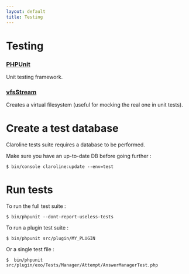 ```yaml
---
layout: default
title: Testing
---
```


# Testing

### [PHPUnit](https://phpunit.de/)

Unit testing framework.

### [vfsStream](http://vfs.bovigo.org/)

Creates a virtual filesystem (useful for mocking the real one in unit tests).

# Create a test database

Claroline tests suite requires a database to be performed.

Make sure you have an up-to-date DB before going further :

```
$ bin/console claroline:update --env=test
```

# Run tests

To run the full test suite :

```
$ bin/phpunit --dont-report-useless-tests
```

To run a plugin test suite :

```
$ bin/phpunit src/plugin/MY_PLUGIN
```

Or a single test file :

```
$  bin/phpunit src/plugin/exo/Tests/Manager/Attempt/AnswerManagerTest.php
```